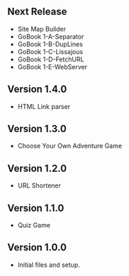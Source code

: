 
Next Release
-
* Site Map Builder
* GoBook 1-A-Separator
* GoBook 1-B-DupLines
* GoBook 1-C-Lissajous
* GoBook 1-D-FetchURL
* GoBook 1-E-WebServer

Version 1.4.0
-
* HTML Link parser

Version 1.3.0
-
* Choose Your Own Adventure Game

Version 1.2.0
-
* URL Shortener

Version 1.1.0
-
* Quiz Game

Version 1.0.0
-
* Initial files and setup.
